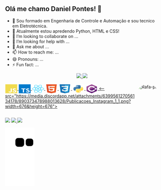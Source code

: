 ## Olá me chamo Daniel Pontes! 👋
- 🔭 Sou formado em Engenharia de Controle e Automação e sou tecnico em Eletrotécnica.
- 🌱 Atualmente estou apredendo Python, HTML e CSS!
- 👯 I’m looking to collaborate on ...
- 🤔 I’m looking for help with ...
- 💬 Ask me about ...
- 📫 How to reach me: ...
- 😄 Pronouns: ...
- ⚡ Fun fact: ...
<div align="center">
  <a href="https://github.com/danielpqueiroz">
  <img height="180em" src="https://github-readme-stats.vercel.app/api?username=danielpqueiroz&show_icons=true&theme=tokyonight&include_all_commits=true&count_private=true"/>
  <img height="180em" src="https://github-readme-stats.vercel.app/api/top-langs/?username=danielpqueiroz&layout=compact&langs_count=7&theme=tokyonight"/>
</div>
<div style="display: inline_block"><br>
  <img align="center" alt="Dam-Js" height="30" width="40" src="https://raw.githubusercontent.com/devicons/devicon/master/icons/javascript/javascript-plain.svg">
  <img align="center" alt="Dam-Ts" height="30" width="40" src="https://raw.githubusercontent.com/devicons/devicon/master/icons/typescript/typescript-plain.svg">
  <img align="center" alt="Dam-React" height="30" width="40" src="https://raw.githubusercontent.com/devicons/devicon/master/icons/react/react-original.svg">
  <img align="center" alt="Dam-HTML" height="30" width="40" src="https://raw.githubusercontent.com/devicons/devicon/master/icons/html5/html5-original.svg">
  <img align="center" alt="Dam-CSS" height="30" width="40" src="https://raw.githubusercontent.com/devicons/devicon/master/icons/css3/css3-original.svg">
  <img align="center" alt="Dam-Python" height="30" width="40" src="https://raw.githubusercontent.com/devicons/devicon/master/icons/python/python-original.svg">
  <img align="center" alt="Dam-Csharp" height="30" width="40" src="https://raw.githubusercontent.com/devicons/devicon/master/icons/csharp/csharp-original.svg">
  <--<img align="right" alt="Rafa-pic" height="150" style="border-radius:50px;"--> src="https://media.discordapp.net/attachments/639956127056134178/890373478988013628/Publicacoes_Instagram_1_1.png?width=676&height=676">
</div>
  
  ##
 
<div> 

  <a href="https://www.instagram.com/danielqueiroz.dpq" target="_blank"><img src="https://img.shields.io/badge/-Instagram-%23E4405F?style=for-the-badge&logo=instagram&logoColor=white" target="_blank"></a>
  <a href = "mailto:danielqueiroz.dpq@gmail.com"><img src="https://img.shields.io/badge/-Gmail-%23333?style=for-the-badge&logo=gmail&logoColor=white" target="_blank">  </a>
  <a href="https://www.linkedin.com/in/daniel-pontes-129154187" target="_blank"><img src="https://img.shields.io/badge/-LinkedIn-%230077B5?style=for-the-badge&logo=linkedin&logoColor=white" target="_blank"></a> 
 
  ![Snake animation](https://github.com/danielpqueiroz/danielpqueiroz/blob/output/github-contribution-grid-snake.svg)
 
</div>
